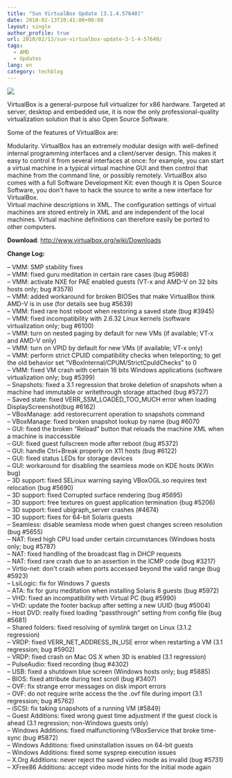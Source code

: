 ```yaml
---
title: "Sun VirtualBox Update [3.1.4.57640]"
date: 2010-02-13T20:41:00+00:00
layout: single
author_profile: true
url: 2010/02/13/sun-virtualbox-update-3-1-4-57640/
tags:
  - AMD
  - Updates
lang: en
category: techblog
---
```

[![](http://2.bp.blogspot.com/_vaUVXcmC3OI/S3cGuZPL9LI/AAAAAAAAA8g/paK4gz7GWxQ/s640/virtualBox.gif)](http://2.bp.blogspot.com/_vaUVXcmC3OI/S3cGuZPL9LI/AAAAAAAAA8g/paK4gz7GWxQ/s1600-h/virtualBox.gif)

VirtualBox is a general-purpose full virtualizer for x86 hardware. Targeted at server, desktop and embedded use, it is now the only professional-quality virtualization solution that is also Open Source Software.

Some of the features of VirtualBox are:

Modularity. VirtualBox has an extremely modular design with well-defined internal programming interfaces and a client/server design. This makes it easy to control it from several interfaces at once: for example, you can start a virtual machine in a typical virtual machine GUI and then control that machine from the command line, or possibly remotely. VirtualBox also comes with a full Software Development Kit: even though it is Open Source Software, you don't have to hack the source to write a new interface for VirtualBox.  
Virtual machine descriptions in XML. The configuration settings of virtual machines are stored entirely in XML and are independent of the local machines. Virtual machine definitions can therefore easily be ported to other computers.

**Download**: <http://www.virtualbox.org/wiki/Downloads>

**Change Log:**

– VMM: SMP stability fixes  
– VMM: fixed guru meditation in certain rare cases (bug #5968)  
– VMM: activate NXE for PAE enabled guests (VT-x and AMD-V on 32 bits hosts only; bug #3578)  
– VMM: added workaround for broken BIOSes that make VirtualBox think AMD-V is in use (for details see bug #5639)  
– VMM: fixed rare host reboot when restoring a saved state (bug #3945)  
– VMM: fixed incompatibility with 2.6.32 Linux kernels (software virtualization only; bug #6100)  
– VMM: turn on nested paging by default for new VMs (if available; VT-x and AMD-V only)  
– VMM: turn on VPID by default for new VMs (if available; VT-x only)  
– VMM: perform strict CPUID compatibility checks when teleporting; to get the old behavior set “VBoxInternal/CPUM/StrictCpuIdChecks” to 0  
– VMM: fixed VM crash with certain 16 bits Windows applications (software virtualization only; bug #5399)  
– Snapshots: fixed a 3.1 regression that broke deletion of snapshots when a machine had immutable or writethrough storage attached (bug #5727)  
– Saved state: fixed VERR\_SSM\_LOADED\_TOO\_MUCH error when loading DisplayScreenshot(bug #6162)  
– VBoxManage: add restorecurrent operation to snapshots command  
– VBoxManage: fixed broken snapshot lookup by name (bug #6070  
– GUI: fixed the broken “Reload” button that reloads the machine XML when a machine is inaccessible  
– GUI: fixed guest fullscreen mode after reboot (bug #5372)  
– GUI: handle Ctrl+Break properly on X11 hosts (bug #6122)  
– GUI: fixed status LEDs for storage devices  
– GUI: workaround for disabling the seamless mode on KDE hosts (KWin bug)  
– 3D support: fixed SELinux warning saying VBoxOGL.so requires text relocation (bug #5690)  
– 3D support: fixed Corrupted surface rendering (bug #5695)  
– 3D support: free textures on guest application termination (bug #5206)  
– 3D support: fixed ubigraph_server crashes (#4674)  
– 3D support: fixes for 64-bit Solaris guests  
– Seamless: disable seamless mode when guest changes screen resolution (bug #5655)  
– NAT: fixed high CPU load under certain circumstances (Windows hosts only; bug #5787)  
– NAT: fixed handling of the broadcast flag in DHCP requests  
– NAT: fixed rare crash due to an assertion in the ICMP code (bug #3217)  
– Virtio-net: don't crash when ports accessed beyond the valid range (bug #5923)  
– LsiLogic: fix for Windows 7 guests  
– ATA: fix for guru meditation when installing Solaris 8 guests (bug #5972)  
– VHD: fixed an incompatibility with Virtual PC (bug #5990)  
– VHD: update the footer backup after setting a new UUID (bug #5004)  
– Host DVD: really fixed loading “passthrough” setting from config file (bug #5681)  
– Shared folders: fixed resolving of symlink target on Linux (3.1.2 regression)  
– VRDP: fixed VERR\_NET\_ADDRESS\_IN\_USE error when restarting a VM (3.1 regression; bug #5902)  
– VRDP: fixed crash on Mac OS X when 3D is enabled (3.1 regression)  
– PulseAudio: fixed recording (bug #4302)  
– USB: fixed a shutdown blue screen (Windows hosts only; bug #5885)  
– BIOS: fixed attribute during text scroll (bug #3407)  
– OVF: fix strange error messages on disk import errors  
– OVF: do not require write access the the .ovf file during import (3.1 regression; bug #5762)  
– iSCSI: fix taking snapshots of a running VM (#5849)  
– Guest Additions: fixed wrong guest time adjustment if the guest clock is ahead (3.1 regression; non-Windows guests only)  
– Windows Additions: fixed malfunctioning !VBoxService that broke time-sync (bug #5872)  
– Windows Additions: fixed uninstallation issues on 64-bit guests  
– Windows Additions: fixed some sysprep execution issues  
– X.Org Additions: never reject the saved video mode as invalid (bug #5731)  
– XFree86 Additions: accept video mode hints for the initial mode again